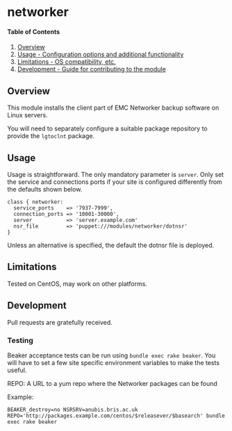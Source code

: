 # networker

#### Table of Contents

1. [Overview](#overview)
2. [Usage - Configuration options and additional functionality](#usage)
3. [Limitations - OS compatibility, etc.](#limitations)
4. [Development - Guide for contributing to the module](#development)

## Overview

This module installs the client part of EMC Networker backup software on
Linux servers.

You will need to separately configure a suitable package repository to provide
the `lgtoclnt` package.

## Usage

Usage is straightforward. The only mandatory parameter is `server`. Only set
the service and connections ports if your site is configured differently from
the defaults shown below.

```puppet
class { networker:
  service_ports    => '7937-7999',
  connection_ports => '10001-30000',
  server           => 'server.example.com'
  nsr_file         => 'puppet:///modules/networker/dotnsr'
}
```

Unless an alternative is specified, the default the dotnsr file is deployed.

## Limitations

Tested on CentOS, may work on other platforms.


## Development

Pull requests are gratefully received.

### Testing

Beaker acceptance tests can be run using `bundle exec rake beaker`. You will have to set a few site specific environment variables to make the tests useful.

  REPO: A URL to a yum repo where the Networker packages can be found


Example:

```
BEAKER_destroy=no NSRSRV=anubis.bris.ac.uk REPO='http://packages.example.com/centos/$releasever/$basearch' bundle exec rake beaker
```
